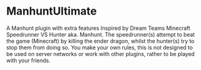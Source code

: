 # ManhuntUltimate
A Manhunt plugin with extra features Inspired by Dream Teams Minecraft Speedrunner VS Hunter aka. Manhunt. The speedrunner(s) attempt to beat the game (Minecraft) by killing the ender dragon, whilst the hunter(s) try to stop them from doing so. You make your own rules, this is not designed to be used on server networks or work with other plugins, rather to be played with your friends.
